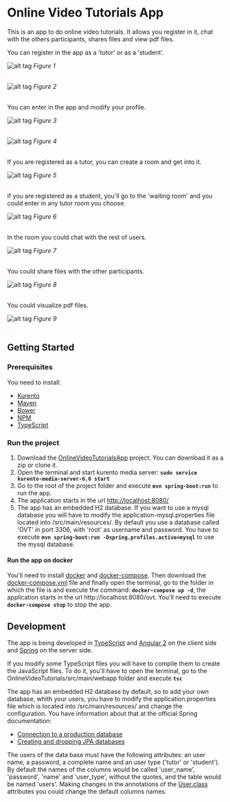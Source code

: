 # Online Video Tutorials App
This is an app to do online video tutorials. It allows you register in it, chat with the others participants, shares files and view pdf files. 

You can register in the app as a 'tutor' or as a 'student'.

![alt tag](https://github.com/Echeverrias/OnlineVideoTutorials/blob/2.0.0/src/main/resources/img/OVT%20-%20sign%20up.png)
       *Figure 1*  <br /><br />

![alt tag](https://github.com/Echeverrias/OnlineVideoTutorials/blob/2.0.0/src/main/resources/img/OVT%20-%20sign%20up2.png)
       *Figure 2*  <br /><br />


You can enter in the app and modify your profile.

![alt tag](https://github.com/Echeverrias/OnlineVideoTutorials/blob/2.0.0/src/main/resources/img/OVT%20-%20sign%20in.png)
       *Figure 3*  <br /><br />

![alt tag](https://github.com/Echeverrias/OnlineVideoTutorials/blob/2.0.0/src/main/resources/img/OVT%20-%20edit%20your%20profile.png)
       *Figure 4*  <br /><br />


If you are registered as a tutor, you can create a room and get into it.

![alt tag](https://github.com/Echeverrias/OnlineVideoTutorials/blob/2.0.0/src/main/resources/img/OVT%20-%20tutor%20waiting%20room.png)
       *Figure 5*  <br /><br />



If you are registered as a student, you'll go to the 'waiting room' and you could enter in any tutor room you choose.

![alt tag](https://github.com/Echeverrias/OnlineVideoTutorials/blob/2.0.0/src/main/resources/img/OVT%20-%20waiting%20room2.png)
       *Figure 6*  <br /><br />



In the room you could chat with the rest of users.

![alt tag](https://github.com/Echeverrias/OnlineVideoTutorials/blob/2.0.0/src/main/resources/img/OVT%20-%20room%20chat.png)
       *Figure 7*  <br /><br />



You could share files with the other participants.

![alt tag](https://github.com/Echeverrias/OnlineVideoTutorials/blob/2.0.0/src/main/resources/img/OVT%20-%20sharing%20files.png)
       *Figure 8*  <br /><br />



You could visualize pdf files.

![alt tag](https://github.com/Echeverrias/OnlineVideoTutorials/blob/2.0.0/src/main/resources/img/OVT%20-%20visualizing%20pdfs.png)
       *Figure 9*  <br /><br />       




## Getting Started
### Prerequisites
You need to install:

- [Kurento](http://doc-kurento.readthedocs.io/en/stable/installation_guide.html)
- [Maven](http://maven.apache.org/install.html)
- [Bower](https://bower.io/#install-bower)
- [NPM](https://docs.npmjs.com/getting-started/installing-node)
- [TypeScript](https://www.typescriptlang.org/index.html#download-links) 


### Run the project
1. Download the [OnlineVideoTutorialsApp](https://github.com/Echeverrias/OnlineVideoTutorials/tree/1.0.x) project. You can download it as a zip or clone it.
2. Open the terminal and start kurento media server: **`sudo service kurento-media-server-6.0 start`** 
3. Go to the root of the project folder and execute **`mvn spring-boot:run`** to run the app.
4. The application starts in the url [http://localhost:8080/](http://localhost:8080/)
5. The app has an embedded H2 database. If you want to use a mysql database you will have to modify the application-mysql.properties file located into /src/main/resources/. By default you use a database called 'OVT' in port 3306, with 'root' as username and password. You have to execute **`mvn spring-boot:run -Dspring.profiles.active=mysql`** to use the mysql database.

#### Run the app on docker
You'll need to install [docker](https://docs.docker.com/engine/installation/) and [docker-compose](https://docs.docker.com/compose/install/). Then download the [docker-compose.yml](https://github.com/Echeverrias/OnlineVideoTutorials/blob/2.0.0/docker-compose.yml) file and finally open the terminal, go to the folder in which the file is and execute the command: **`docker-compose up -d`**, the application starts in the url http://localhost:8080/ovt. You'll need to execute **`docker-compose stop`** to stop the app.


## Development
The app is being developed in [TypeScript](https://www.typescriptlang.org/) and [Angular 2](https://angular.io/) on the client side and [Spring](https://spring.io/) on the server side.

If you modify some TypeScript files you will have to compile them to create the JavaScript files. To do it, you'll have to open the terminal, go to the OnlineVideoTutorials/src/main/webapp folder and execute **`tsc`**

The app has an embedded H2 database by default, so to add your own database, whith your users, you have to modify the application.properties file which is located into /src/main/resources/ and change the configuration. You have information about that at the official Spring documentation:
- [Connection to a production database](http://docs.spring.io/spring-boot/docs/current/reference/htmlsingle/#boot-features-connect-to-production-database)
- [Creating and dropping JPA databases](http://docs.spring.io/spring-boot/docs/current/reference/htmlsingle/#boot-features-spring-data-jpa-repositories)

The users of the data base must have the following attributes: an user name, a password, a complete name and an user type ('tutor' or 'student'). By default the names of the columns would be called 'user_name', 'password', 'name' and 'user_type', without the quotes, and the table would be named 'users'. Making changes in the annotations of the [User.class](https://github.com/Echeverrias/OnlineVideoTutorials/blob/2.0.0/src/main/java/org/jaea/onlinevideotutorials/domain/User.java) attributes you could change the default columns names.  
